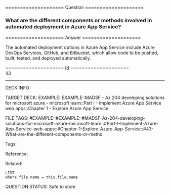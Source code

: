 ==================== Question ====================  

### What are the different components or methods involved in automated deployment in Azure App Service?  

==================== Answer ====================  

The automated deployment options in Azure App Service include Azure DevOps Services, GitHub, and Bitbucket, which allow code to be pushed, built, tested, and deployed automatically.

==================== Id ====================  
43

---

DECK INFO

TARGET DECK: EXAMPLE::EXAMPLE::MADSF - Az 204 developing solutions for microsoft azure - microsoft learn::Part I - Implement Azure App Service web apps::Chapter 1 - Explore Azure App Service

FILE TAGS: #EXAMPLE::#EXAMPLE::#MADSF-Az-204-developing-solutions-for-microsoft-azure-microsoft-learn::#Part-I-Implement-Azure-App-Service-web-apps::#Chapter-1-Explore-Azure-App-Service::#43-What-are-the-different-components-or-metho

Tags:

Reference:

Related:

```dataview
LIST
where file.name = this.file.name
```
QUESTION STATUS: Safe to store
